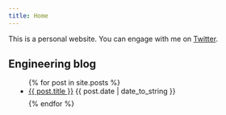 ```yaml
---
title: Home
---
```


This is a personal website. You can engage with me on <a href="https://twitter.com/Mycolaos">Twitter</a>.

<h2 style="margin-bottom: 1rem;">Engineering blog</h2>
<ul style="margin-left: 1rem;">
  {% for post in site.posts %}
    <li style="padding-left: 0; margin-bottom: .5rem;">
      <a href="{{ post.url }}">{{ post.title }}</a> {{ post.date | date_to_string }} 
    </li>
  {% endfor %}
</ul>
